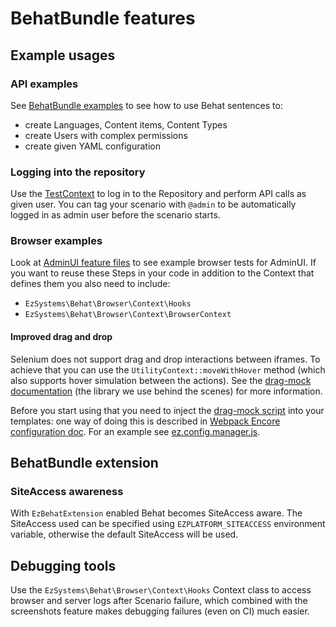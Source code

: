 # BehatBundle features

## Example usages

### API examples
See [BehatBundle examples](https://github.com/ezsystems/BehatBundle/tree/master/features/examples) to see how to use Behat sentences to:
- create Languages, Content items, Content Types
- create Users with complex permissions
- create given YAML configuration

### Logging into the repository

Use the [TestContext](../src/lib/API/Context/TestContext.php) to log in to the Repository and perform API calls as given user. You can tag your scenario with `@admin` to be automatically logged in as admin user before the scenario starts.

### Browser examples

Look at [AdminUI feature files](https://github.com/ezsystems/ezplatform-admin-ui/tree/master/features/standard) to see example browser tests for AdminUI. If you want to reuse these Steps in your code in addition to the Context that defines them you also need to include:
- `EzSystems\Behat\Browser\Context\Hooks`
- `EzSystems\Behat\Browser\Context\BrowserContext`

#### Improved drag and drop

Selenium does not support drag and drop interactions between iframes. To achieve that you can use the `UtilityContext::moveWithHover` method (which also supports hover simulation between the actions). See the [drag-mock documentation](https://github.com/andywer/drag-mock#browser) (the library we use behind the scenes) for more information.

Before you start using that you need to inject the [drag-mock script](../Resources/public/js/scripts/drag-mock.js) into your templates: one way of doing this is described in [Webpack Encore configuration doc](https://doc.ezplatform.com/en/latest/guide/bundles/#configuration-from-a-bundle). For an example see [ez.config.manager.js](../src/bundle/Resources/encore/ez.config.manager.js).

## BehatBundle extension

### SiteAccess awareness

With `EzBehatExtension` enabled Behat becomes SiteAccess aware. The SiteAccess used can be specified using `EZPLATFORM_SITEACCESS` environment variable, otherwise the default SiteAccess will be used.

## Debugging tools

Use the `EzSystems\Behat\Browser\Context\Hooks` Context class to access browser and server logs after Scenario failure, which combined with the screenshots feature makes debugging failures (even on CI) much easier.
